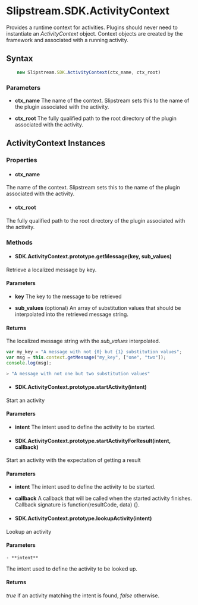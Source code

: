 #  Slipstream.SDK.ActivityContext

Provides a runtime context for activities.  Plugins should never need to instantiate an *ActivityContext* object.  Context objects are created by the framework and associated with a running activity.

## Syntax

```javascript
    new Slipstream.SDK.ActivityContext(ctx_name, ctx_root)
```

### Parameters

- **ctx_name**
The name of the context.  Slipstream sets this to the name of the plugin associated with the activity.

- **ctx_root**
The fully qualified path to the root directory of the plugin associated with the activity.

## ActivityContext Instances

### Properties

- #### ctx_name
The name of the context.  Slipstream sets this to the name of the plugin associated with the activity.

- #### ctx_root
The fully qualified path to the root directory of the plugin associated with the activity.

### Methods

- #### SDK.ActivityContext.prototype.getMessage(key, sub_values)
Retrieve a localized message by key.

  #### Parameters

  - **key**
The key to the message to be retrieved

  - **sub_values** (optional)
An array of substitution values that should be interpolated into the retrieved message string.

  #### Returns
  The localized message string with the *sub_values* interpolated.
  
  ```javascript
  var my_key = "A message with not {0} but {1} substitution values";
  var msg = this.context.getMessage("my_key", ["one", "two"]);
  console.log(msg);
  
  > "A message with not one but two substitution values"
  ```

- #### SDK.ActivityContext.prototype.startActivity(intent)
Start an activity

  #### Parameters

  - **intent**
  The intent used to define the activity to be started.

- #### SDK.ActivityContext.prototype.startActivityForResult(intent, callback)
Start an activity with the expectation of getting a result

  #### Parameters

  - **intent**
  The intent used to define the activity to be started.

  - **callback**
  A callback that will be called when the started activity finishes.  Callback signature is function(resultCode, data) {}.

- #### SDK.ActivityContext.prototype.lookupActivity(intent)
Lookup an activity

  #### Parameters

    - **intent**
The intent used to define the activity to be looked up.

  #### Returns
  *true* if an activity matching the intent is found, *false* otherwise.



